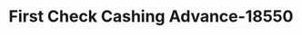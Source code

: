 ---
f_zip-code: 43113
f_state-code: OH
title: First Check Cashing Advance-18550
f_phone: 740-420-9700
f_city-only: Circleville
f_address: 124 E Main Street Circleville
f_location-unique-id: '18550'
slug: first-check-cashing-advance-18550
updated-on: '2024-05-30T13:46:58.046Z'
created-on: '2024-05-30T13:36:59.803Z'
published-on: '2024-05-30T13:54:32.469Z'
f_city-state: cms/city/circleville-oh.md
f_company: cms/company/first-check-cashing-advance.md
f_state: cms/state/ohio.md
layout: '[payday-loan].html'
tags: payday-loan
---